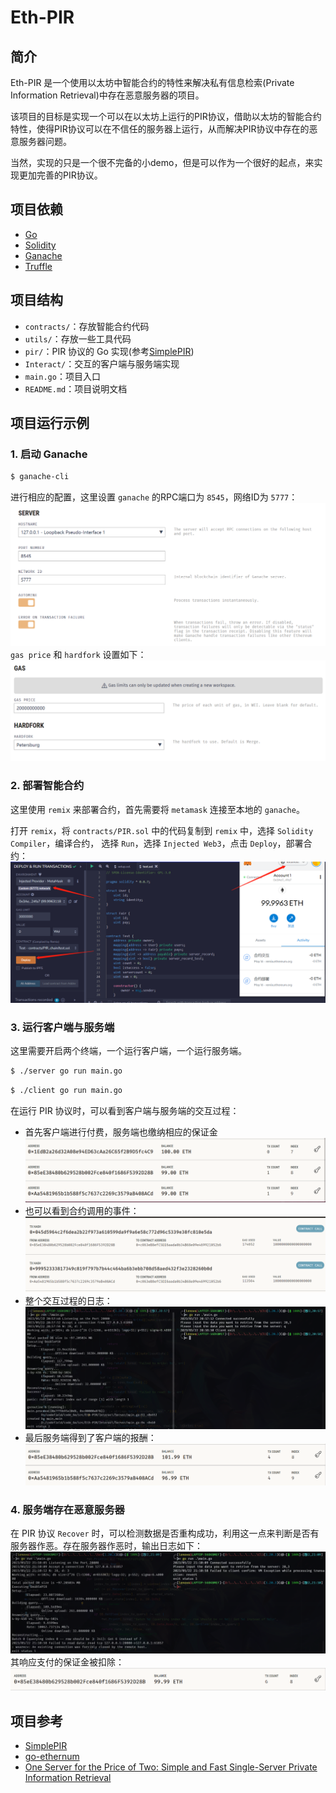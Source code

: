 # Eth-PIR
## 简介
Eth-PIR 是一个使用以太坊中智能合约的特性来解决私有信息检索(Private Information Retrieval)中存在恶意服务器的项目。

该项目的目标是实现一个可以在以太坊上运行的PIR协议，借助以太坊的智能合约特性，使得PIR协议可以在不信任的服务器上运行，从而解决PIR协议中存在的恶意服务器问题。

当然，实现的只是一个很不完备的小demo，但是可以作为一个很好的起点，来实现更加完善的PIR协议。

## 项目依赖
* [Go](https://golang.org/)
* [Solidity](https://solidity.readthedocs.io/en/v0.5.3/)
* [Ganache](https://truffleframework.com/ganache)
* [Truffle](https://truffleframework.com/truffle)

## 项目结构
* `contracts/`：存放智能合约代码
* `utils/`：存放一些工具代码
* `pir/`：PIR 协议的 Go 实现(参考[SimplePIR](https://github.com/ahenzinger/simplepir))
* `Interact/`：交互的客户端与服务端实现
* `main.go`：项目入口
* `README.md`：项目说明文档

## 项目运行示例
### 1. 启动 Ganache
```bash
$ ganache-cli
```
进行相应的配置，这里设置 `ganache` 的RPC端口为 `8545`，网络ID为 `5777`：
![](./images/ganache_config.png)
`gas price` 和 `hardfork` 设置如下：
![](./images/ganache_config2.png)
### 2. 部署智能合约
这里使用 `remix` 来部署合约，首先需要将 `metamask` 连接至本地的 `ganache`。

打开 `remix`，将 `contracts/PIR.sol` 中的代码复制到 `remix` 中，选择 `Solidity Compiler`，编译合约，
选择 `Run`，选择 `Injected Web3`，点击 `Deploy`，部署合约：
![](./images/remix.png)
### 3. 运行客户端与服务端
这里需要开启两个终端，一个运行客户端，一个运行服务端。
```bash
$ ./server go run main.go
```
```bash
$ ./client go run main.go
```
在运行 PIR 协议时，可以看到客户端与服务端的交互过程：
* 首先客户端进行付费，服务端也缴纳相应的保证金
![](./images/interact1.png)
* 也可以看到合约调用的事件：
![](./images/Interact2.png)
* 整个交互过程的日志：
![](./images/Interact4.png)
* 最后服务端得到了客户端的报酬：
![](./images/Interact3.png)
### 4. 服务端存在恶意服务器
在 PIR 协议 `Recover` 时，可以检测数据是否重构成功，利用这一点来判断是否有服务器作恶。存在服务器作恶时，输出日志如下：
![](./images/Interact5.png)
其响应支付的保证金被扣除：
![](./images/Interact6.png)


## 项目参考
* [SimplePIR](https://github.com/ahenzinger/simplepir)
* [go-ethernum](https://goetheanum.ch/en)
* [One Server for the Price of Two: Simple and Fast Single-Server Private Information Retrieval](https://eprint.iacr.org/2022/949)